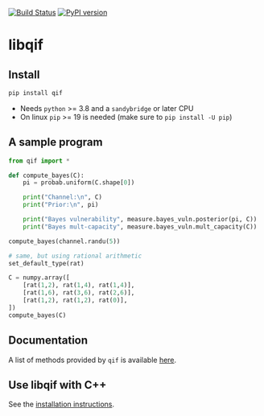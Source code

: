 [![Build Status](https://github.com/chatziko/libqif/workflows/build/badge.svg)](https://github.com/chatziko/libqif/actions)
[![PyPI version](https://badge.fury.io/py/qif.svg)](https://badge.fury.io/py/qif)

# libqif

## Install

```bash
pip install qif
```

- Needs `python` >= 3.8 and a `sandybridge` or later CPU
- On linux `pip` >= 19 is needed (make sure to `pip install -U pip`)


## A sample program

```python
from qif import *

def compute_bayes(C):
	pi = probab.uniform(C.shape[0])

	print("Channel:\n", C)
	print("Prior:\n", pi)

	print("Bayes vulnerability", measure.bayes_vuln.posterior(pi, C))
	print("Bayes mult-capacity", measure.bayes_vuln.mult_capacity(C))

compute_bayes(channel.randu(5))

# same, but using rational arithmetic
set_default_type(rat)

C = numpy.array([
	[rat(1,2), rat(1,4), rat(1,4)],
	[rat(1,6), rat(3,6), rat(2,6)],
	[rat(1,2), rat(1,2), rat(0)],
])
compute_bayes(C)
```

## Documentation

A list of methods provided by `qif` is available [here](http://chatziko.github.io/libqif/).

## Use libqif with C++

See the [installation instructions](INSTALL.md).